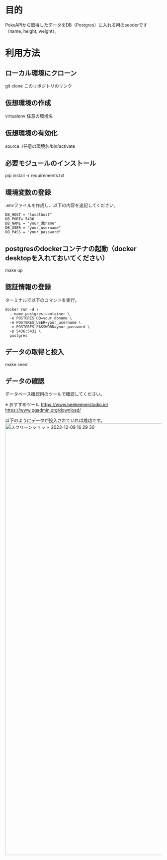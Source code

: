 # 目的
PokeAPIから取得したデータをDB（Postgres）に入れる用のseederです（name, height, weight）。

# 利用方法
## ローカル環境にクローン
git clone このリポジトリのリンク

## 仮想環境の作成
virtualenv 任意の環境名

## 仮想環境の有効化
source ./任意の環境名/bin/activate

## 必要モジュールのインストール
pip install -r requirements.txt

## 環境変数の登録
.envファイルを作成し、以下の内容を追記してください。
```記入例
DB_HOST = "localhost"
DB_PORT= 5436
DB_NAME = "your_dbname"
DB_USER = "your_username"
DB_PASS = "your_password"
```

## postgresのdockerコンテナの起動（docker desktopを入れておいてください）
make up

## 認証情報の登録
ターミナルで以下のコマンドを実行。
```
docker run -d \
  --name postgres-container \
  -e POSTGRES_DB=your_dbname \
  -e POSTGRES_USER=your_username \
  -e POSTGRES_PASSWORD=your_password \
  -p 5436:5432 \
  postgres
```

## データの取得と投入
make seed

## データの確認
データベース確認用のツールで確認してください。

※ おすすめツール
https://www.beekeeperstudio.io/
https://www.pgadmin.org/download/

以下のようにデータが投入されていれば成功です。
<img width="1389" alt="スクリーンショット 2023-12-09 16 29 30" src="https://github.com/Takuya-ops/pokemon_seeder/assets/83127305/35df6145-6c3b-4724-a714-b8bc1f2ba951">
